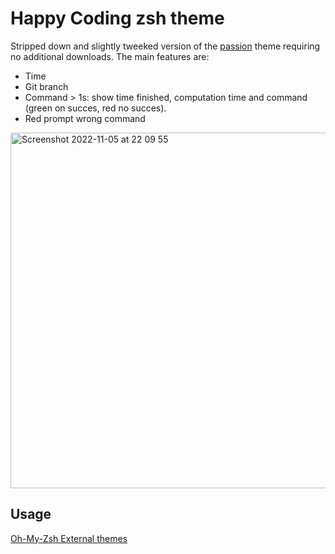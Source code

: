# Happy Coding zsh theme
Stripped down and slightly tweeked version of the [passion](https://github.com/ChesterYue/ohmyzsh-theme-passion) theme requiring no additional downloads. The main features are:
- Time 
- Git branch
- Command > 1s: show time finished, computation time and command (green on succes, red no succes).
- Red prompt wrong command

<img width="569" alt="Screenshot 2022-11-05 at 22 09 55" src="https://user-images.githubusercontent.com/43178421/200141429-263d6634-149b-4d52-89a3-ed208426bdc9.png">

## Usage
[Oh-My-Zsh External themes](https://github.com/ohmyzsh/ohmyzsh/wiki/External-themes)
